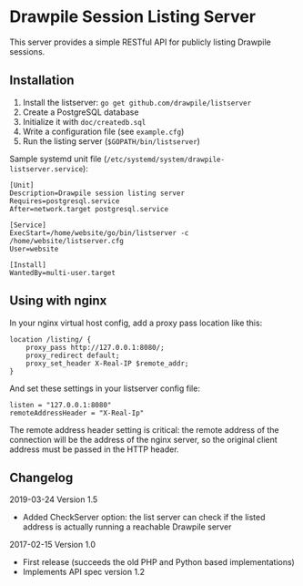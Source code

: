 # Drawpile Session Listing Server

This server provides a simple RESTful API for publicly listing Drawpile sessions.

## Installation

1. Install the listserver: `go get github.com/drawpile/listserver`
2. Create a PostgreSQL database
3. Initialize it with `doc/createdb.sql`
4. Write a configuration file (see `example.cfg`)
5. Run the listing server (`$GOPATH/bin/listserver`)

Sample systemd unit file (`/etc/systemd/system/drawpile-listserver.service`):

	[Unit]
	Description=Drawpile session listing server
	Requires=postgresql.service
	After=network.target postgresql.service

	[Service]
	ExecStart=/home/website/go/bin/listserver -c /home/website/listserver.cfg
	User=website

	[Install]
	WantedBy=multi-user.target

## Using with nginx

In your nginx virtual host config, add a proxy pass location like this:

	location /listing/ {
		proxy_pass http://127.0.0.1:8080/;
		proxy_redirect default;
		proxy_set_header X-Real-IP $remote_addr;
	}

And set these settings in your listserver config file:

	listen = "127.0.0.1:8080"
	remoteAddressHeader = "X-Real-Ip"

The remote address header setting is critical: the remote address
of the connection will be the address of the nginx server, so the
original client address must be passed in the HTTP header.

## Changelog

2019-03-24 Version 1.5

 * Added CheckServer option: the list server can check if the listed address is actually running a reachable Drawpile server

2017-02-15 Version 1.0

 * First release (succeeds the old PHP and Python based implementations)
 * Implements API spec version 1.2

